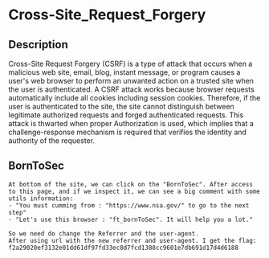 # Cross-Site_Request_Forgery

## Description

Cross-Site Request Forgery (CSRF) is a type of attack that occurs when a malicious web site, email, blog, instant message, or program causes a user's web browser to perform an unwanted action on a trusted site when the user is authenticated. A CSRF attack works because browser requests automatically include all cookies including session cookies. Therefore, if the user is authenticated to the site, the site cannot distinguish between legitimate authorized requests and forged authenticated requests. This attack is thwarted when proper Authorization is used, which implies that a challenge-response mechanism is required that verifies the identity and authority of the requester.

## BornToSec

    At bottom of the site, we can click on the "BornToSec". After access to this page, and if we inspect it, we can see a big comment with some utils information:
    - "You must cumming from : "https://www.nsa.gov/" to go to the next step"
    - "Let's use this browser : "ft_bornToSec". It will help you a lot."

    So we need do change the Referrer and the user-agent.
    After using url with the new referrer and user-agent. I get the flag: f2a29020ef3132e01dd61df97fd33ec8d7fcd1388cc9601e7db691d17d4d6188
